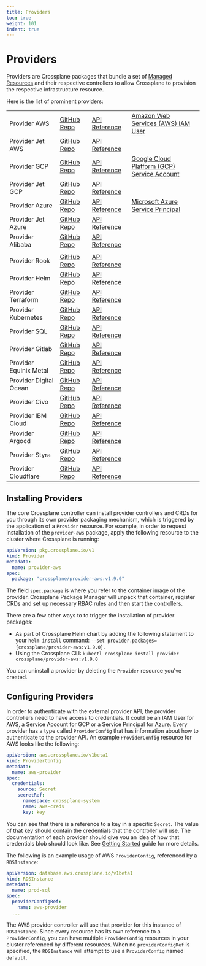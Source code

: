 ```yaml
---
title: Providers
toc: true
weight: 101
indent: true
---
```


# Providers

Providers are Crossplane packages that bundle a set of [Managed
Resources][managed-resources] and their respective controllers to allow
Crossplane to provision the respective infrastructure resource.

Here is the list of prominent providers:

|   |   |   |   |
|---|---|---|---|
| Provider AWS  |  [GitHub Repo][provider-aws] | [API Reference][provider-aws-api]  |  [Amazon Web Services (AWS) IAM User] |
| Provider Jet AWS  |  [GitHub Repo][provider-jet-aws] | [API Reference][provider-jet-aws-api] |   | 
| Provider GCP |  [GitHub Repo][provider-gcp] | [API Reference][provider-gcp-api] |   [Google Cloud Platform (GCP) Service Account] | 
| Provider Jet GCP  |  [GitHub Repo][provider-jet-gcp] | [API Reference][provider-jet-gcp-api]  |   | 
| Provider Azure  | [GitHub Repo][provider-azure] | [API Reference][provider-azure-api]  |  [Microsoft Azure Service Principal] | 
| Provider Jet Azure  |  [GitHub Repo][provider-jet-azure] | [API Reference][provider-jet-azure-api] |   | 
| Provider Alibaba |  [GitHub Repo][provider-alibaba] | [API Reference][provider-alibaba-api]  |   | 
|   |   |   |   |
| Provider Rook  |  [GitHub Repo][provider-rook] | [API Reference][provider-rook-api]  |  |
| Provider Helm  |  [GitHub Repo][provider-helm] | [API Reference][provider-helm-api]  |  |
| Provider Terraform  |  [GitHub Repo][provider-terraform] | [API Reference][provider-terraform-api]  |  |
| Provider Kubernetes  |  [GitHub Repo][provider-kubernetes] | [API Reference][provider-kubernetes-api]  |  |
| Provider SQL | [GitHub Repo][provider-sql] | [API Reference][provider-sql-api]  |  |
| Provider Gitlab  | [GitHub Repo][provider-gitlab] | [API Reference][provider-gitlab-api]  |  |
| Provider Equinix Metal | [GitHub Repo][provider-equinix-metal] | [API Reference][provider-equinix-metal-api]  |  |
| Provider Digital Ocean | [GitHub Repo][provider-digitalocean] | [API Reference][provider-digitalocean-api]  |  |
| Provider Civo | [GitHub Repo][provider-civo] | [API Reference][provider-civo-api]  |  |
| Provider IBM Cloud | [GitHub Repo][provider-ibm-cloud] | [API Reference][provider-ibm-cloud-api]  |  |
| Provider Argocd | [GitHub Repo][provider-argocd] | [API Reference][provider-argocd-api]  |  |
| Provider Styra | [GitHub Repo][provider-styra] | [API Reference][provider-styra-api]  |  |
| Provider Cloudflare | [GitHub Repo][provider-cloudflare] | [API Reference][provider-cloudflare-api]  |  |


## Installing Providers

The core Crossplane controller can install provider controllers and CRDs for you
through its own provider packaging mechanism, which is triggered by the
application of a `Provider` resource. For example, in order to request
installation of the `provider-aws` package, apply the following resource to the
cluster where Crossplane is running:

```yaml
apiVersion: pkg.crossplane.io/v1
kind: Provider
metadata:
  name: provider-aws
spec:
  package: "crossplane/provider-aws:v1.9.0"
```

The field `spec.package` is where you refer to the container image of the
provider. Crossplane Package Manager will unpack that container, register CRDs
and set up necessary RBAC rules and then start the controllers.

There are a few other ways to to trigger the installation of provider packages:

* As part of Crossplane Helm chart by adding the following statement to your
  `helm install` command: `--set
  provider.packages={crossplane/provider-aws:v1.9.0}`.
* Using the Crossplane CLI: `kubectl crossplane install provider
  crossplane/provider-aws:v1.9.0`

You can uninstall a provider by deleting the `Provider` resource
you've created.

## Configuring Providers

In order to authenticate with the external provider API, the provider
controllers need to have access to credentials. It could be an IAM User for AWS,
a Service Account for GCP or a Service Principal for Azure. Every provider has a
type called `ProviderConfig` that has information about how to authenticate to
the provider API. An example `ProviderConfig` resource for AWS looks like the
following:

```yaml
apiVersion: aws.crossplane.io/v1beta1
kind: ProviderConfig
metadata:
  name: aws-provider
spec:
  credentials:
    source: Secret
    secretRef:
      namespace: crossplane-system
      name: aws-creds
      key: key
```

You can see that there is a reference to a key in a specific `Secret`. The value
of that key should contain the credentials that the controller will use. The
documentation of each provider should give you an idea of how that credentials
blob should look like. See [Getting Started][getting-started] guide for more
details.

The following is an example usage of AWS `ProviderConfig`, referenced by a
`RDSInstance`:

```yaml
apiVersion: database.aws.crossplane.io/v1beta1
kind: RDSInstance
metadata:
  name: prod-sql
spec:
  providerConfigRef:
    name: aws-provider
  ...
```

The AWS provider controller will use that provider for this instance of
`RDSInstance`. Since every resource has its own reference to a `ProviderConfig`,
you can have multiple `ProviderConfig` resources in your cluster referenced by
different resources. When no `providerConfigRef` is specified, the `RDSInstance`
will attempt to use a `ProviderConfig` named `default`.

<!-- Named Links -->

[getting-started]: ../getting-started/install-configure.md
[Google Cloud Platform (GCP) Service Account]: ../cloud-providers/gcp/gcp-provider.md
[Microsoft Azure Service Principal]: ../cloud-providers/azure/azure-provider.md
[Amazon Web Services (AWS) IAM User]: ../cloud-providers/aws/aws-provider.md
[managed-resources]: managed-resources.md
[provider-aws]: https://github.com/crossplane/provider-aws
[provider-aws-api]: https://doc.crds.dev/github.com/crossplane/provider-aws
[provider-jet-aws]: https://github.com/crossplane-contrib/provider-jet-aws
[provider-jet-aws-api]: https://doc.crds.dev/github.com/crossplane-contrib/provider-jet-aws
[provider-gcp]: https://github.com/crossplane/provider-gcp
[provider-gcp-api]: https://doc.crds.dev/github.com/crossplane/provider-gcp
[provider-jet-gcp]: https://github.com/crossplane-contrib/provider-jet-gcp
[provider-jet-gcp-api]: https://doc.crds.dev/github.com/crossplane-contrib/provider-jet-gcp
[provider-azure]: https://github.com/crossplane/provider-azure
[provider-azure-api]: https://doc.crds.dev/github.com/crossplane/provider-azure
[provider-jet-azure]: https://github.com/crossplane-contrib/provider-jet-azure
[provider-jet-azure-api]: https://doc.crds.dev/github.com/crossplane-contrib/provider-jet-azure
[provider-alibaba]: https://github.com/crossplane/provider-alibaba
[provider-alibaba-api]: https://doc.crds.dev/github.com/crossplane/provider-alibaba 
[provider-rook]: https://github.com/crossplane/provider-rook
[provider-rook-api]: https://doc.crds.dev/github.com/crossplane/provider-rook
[provider-helm]: https://github.com/crossplane-contrib/provider-helm
[provider-helm-api]: https://doc.crds.dev/github.com/crossplane-contrib/provider-helm
[provider-terraform]: https://github.com/crossplane-contrib/provider-terraform
[provider-terraform-api]: https://doc.crds.dev/github.com/crossplane-contrib/provider-terraform
[provider-kubernetes]: https://github.com/crossplane-contrib/provider-kubernetes
[provider-kubernetes-api]: https://doc.crds.dev/github.com/crossplane-contrib/provider-kubernetes
[provider-sql]: https://github.com/crossplane-contrib/provider-sql
[provider-sql-api]: https://doc.crds.dev/github.com/crossplane-contrib/provider-sql
[provider-gitlab]: https://github.com/crossplane-contrib/provider-gitlab
[provider-gitlab-api]: https://doc.crds.dev/github.com/crossplane-contrib/provider-gitlab
[provider-equinix-metal]: https://github.com/crossplane-contrib/provider-equinix-metal
[provider-equinix-metal-api]: https://doc.crds.dev/github.com/crossplane-contrib/provider-equinix-metal
[provider-digitalocean]: https://github.com/crossplane-contrib/provider-digitalocean
[provider-digitalocean-api]: https://doc.crds.dev/github.com/crossplane-contrib/provider-digitalocean
[provider-civo]: https://github.com/crossplane-contrib/provider-civo
[provider-civo-api]: https://doc.crds.dev/github.com/crossplane-contrib/provider-civo
[provider-ibm-cloud]: https://github.com/crossplane-contrib/provider-ibm-cloud
[provider-ibm-cloud-api]: https://doc.crds.dev/github.com/crossplane-contrib/provider-ibm-cloud
[provider-argocd]: https://github.com/crossplane-contrib/provider-argocd
[provider-argocd-api]: https://doc.crds.dev/github.com/crossplane-contrib/provider-argocd
[provider-styra]: https://github.com/crossplane-contrib/provider-styra
[provider-styra-api]: https://doc.crds.dev/github.com/crossplane-contrib/provider-styra
[provider-cloudflare]: https://github.com/crossplane-contrib/provider-cloudflare
[provider-cloudflare-api]: https://doc.crds.dev/github.com/crossplane-contrib/provider-cloudflare